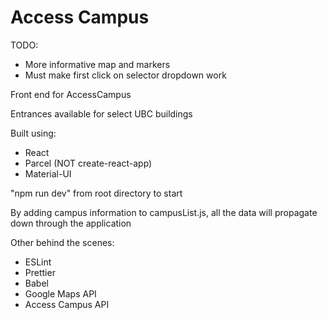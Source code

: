 # Access Campus

TODO:

- More informative map and markers
- Must make first click on selector dropdown work

Front end for AccessCampus

Entrances available for select UBC buildings

Built using:

- React
- Parcel (NOT create-react-app)
- Material-UI

"npm run dev" from root directory to start

By adding campus information to campusList.js, all the data will propagate down through the application

Other behind the scenes:

- ESLint
- Prettier
- Babel
- Google Maps API
- Access Campus API
